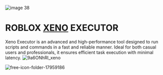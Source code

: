 ![image 38](https://github.com/user-attachments/assets/e61aac69-1c07-46c1-8f1a-b15ed472b7b8)

# **ROBLOX <ins>XENO</ins> EXECUTOR**

Xeno Executor is an advanced and high-performance tool designed to run scripts and commands in a fast and reliable manner. Ideal for both casual users and professionals, it ensures efficient task execution with minimal latency.
![9a6ONhRl_xeno](https://github.com/user-attachments/assets/46e56f06-b2ec-4c2c-8688-ed712d85e691)

![free-icon-folder-17959186](https://github.com/user-attachments/assets/9419520c-3438-429d-88b8-5d3886f8c558) <DOWNLOAD style="color: blue;">



